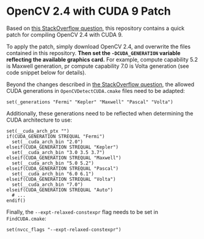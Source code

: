 # OpenCV 2.4 with CUDA 9 Patch

Based on [this StackOverflow question](https://stackoverflow.com/questions/46584000/cmake-error-variables-are-set-to-notfound),
this repository contains a quick patch for compiling OpenCV 2.4 with CUDA 9.

To apply the patch, simply download OpenCV 2.4, and overwrite the files contained
in this repository. **Then set the `-DCUDA_GENERATION` variable reflecting
the available graphics card.** For example, compute capability 5.2 is
Maxwell generation, pr compute capability 7.0 is Volta generation (see code
snippet below for details).

Beyond the changes described in
[the StackOverflow question](https://stackoverflow.com/questions/46584000/cmake-error-variables-are-set-to-notfound),
the allowed CUDA generations in `OpenCVDetectCUDA.cmake` files need to be adapted:

    set(_generations "Fermi" "Kepler" "Maxwell" "Pascal" "Volta")

Additionally, these generations need to be reflected when determining
the CUDA architecture to use:

    set(__cuda_arch_ptx "")
    if(CUDA_GENERATION STREQUAL "Fermi")
      set(__cuda_arch_bin "2.0")
    elseif(CUDA_GENERATION STREQUAL "Kepler")
      set(__cuda_arch_bin "3.0 3.5 3.7")
    elseif(CUDA_GENERATION STREQUAL "Maxwell")
      set(__cuda_arch_bin "5.0 5.2")
    elseif(CUDA_GENERATION STREQUAL "Pascal")
      set(__cuda_arch_bin "6.0 6.1")
    elseif(CUDA_GENERATION STREQUAL "Volta")
      set(__cuda_arch_bin "7.0")
    elseif(CUDA_GENERATION STREQUAL "Auto")
      # ...
    endif()

Finally, the `--expt-relaxed-constexpr` flag needs to be set in `FindCUDA.cmake`:

    set(nvcc_flags "--expt-relaxed-constexpr")